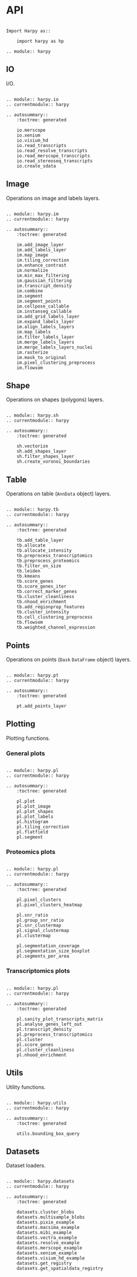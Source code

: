 # API

```{eval-rst}

Import Harpy as::

    import harpy as hp

.. module:: harpy
```

## IO

I/O.

```{eval-rst}

.. module:: harpy.io
.. currentmodule:: harpy

.. autosummary::
    :toctree: generated

    io.merscope
    io.xenium
    io.visium_hd
    io.read_transcripts
    io.read_resolve_transcripts
    io.read_merscope_transcripts
    io.read_stereoseq_transcripts
    io.create_sdata

```

## Image

Operations on image and labels layers.

```{eval-rst}

.. module:: harpy.im
.. currentmodule:: harpy

.. autosummary::
    :toctree: generated

    im.add_image_layer
    im.add_labels_layer
    im.map_image
    im.tiling_correction
    im.enhance_contrast
    im.normalize
    im.min_max_filtering
    im.gaussian_filtering
    im.transcript_density
    im.combine
    im.segment
    im.segment_points
    im.cellpose_callable
    im.instanseg_callable
    im.add_grid_labels_layer
    im.expand_labels_layer
    im.align_labels_layers
    im.map_labels
    im.filter_labels_layer
    im.merge_labels_layers
    im.merge_labels_layers_nuclei
    im.rasterize
    im.mask_to_original
    im.pixel_clustering_preprocess
    im.flowsom
```

## Shape

Operations on shapes (polygons) layers.

```{eval-rst}

.. module:: harpy.sh
.. currentmodule:: harpy

.. autosummary::
    :toctree: generated

    sh.vectorize
    sh.add_shapes_layer
    sh.filter_shapes_layer
    sh.create_voronoi_boundaries
```

## Table

Operations on table (`AnnData` object) layers.

```{eval-rst}

.. module:: harpy.tb
.. currentmodule:: harpy

.. autosummary::
    :toctree: generated

    tb.add_table_layer
    tb.allocate
    tb.allocate_intensity
    tb.preprocess_transcriptomics
    tb.preprocess_proteomics
    tb.filter_on_size
    tb.leiden
    tb.kmeans
    tb.score_genes
    tb.score_genes_iter
    tb.correct_marker_genes
    tb.cluster_cleanliness
    tb.nhood_enrichment
    tb.add_regionprop_features
    tb.cluster_intensity
    tb.cell_clustering_preprocess
    tb.flowsom
    tb.weighted_channel_expression
```

## Points

Operations on points (`Dask` `DataFrame` object) layers.

```{eval-rst}

.. module:: harpy.pt
.. currentmodule:: harpy

.. autosummary::
    :toctree: generated

    pt.add_points_layer
```

## Plotting

Plotting functions.

### General plots

```{eval-rst}

.. module:: harpy.pl
.. currentmodule:: harpy

.. autosummary::
    :toctree: generated

    pl.plot
    pl.plot_image
    pl.plot_shapes
    pl.plot_labels
    pl.histogram
    pl.tiling_correction
    pl.flatfield
    pl.segment
```

### Proteomics plots

```{eval-rst}

.. module:: harpy.pl
.. currentmodule:: harpy

.. autosummary::
    :toctree: generated

    pl.pixel_clusters
    pl.pixel_clusters_heatmap

    pl.snr_ratio
    pl.group_snr_ratio
    pl.snr_clustermap
    pl.signal_clustermap
    pl.clustermap

    pl.segmentation_coverage
    pl.segmentation_size_boxplot
    pl.segments_per_area
```

### Transcriptomics plots

```{eval-rst}

.. module:: harpy.pl
.. currentmodule:: harpy

.. autosummary::
    :toctree: generated

    pl.sanity_plot_transcripts_matrix
    pl.analyse_genes_left_out
    pl.transcript_density
    pl.preprocess_transcriptomics
    pl.cluster
    pl.score_genes
    pl.cluster_cleanliness
    pl.nhood_enrichment
```

## Utils

Utility functions.

```{eval-rst}

.. module:: harpy.utils
.. currentmodule:: harpy

.. autosummary::
    :toctree: generated

    utils.bounding_box_query
```

## Datasets

Dataset loaders.

```{eval-rst}

.. module:: harpy.datasets
.. currentmodule:: harpy

.. autosummary::
    :toctree: generated

    datasets.cluster_blobs
    datasets.multisample_blobs
    datasets.pixie_example
    datasets.macsima_example
    datasets.mibi_example
    datasets.vectra_example
    datasets.resolve_example
    datasets.merscope_example
    datasets.xenium_example
    datasets.visium_hd_example
    datasets.get_registry
    datasets.get_spatialdata_registry
```
